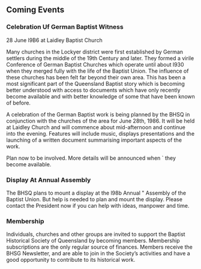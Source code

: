 ## Coming Events

### Celebration Uf German Baptist Witness

28 June l9B6 at Laidley Baptist Church

Many churches in the Lockyer district were first
established by German settlers during the middle of the
19th Century and later. They formed a virile Conference of
German Baptist Churches which operate until about l930 when
they merged fully with the life of the Baptist Union. The
influence of these churches has been felt far beyond their
own area. This has been a most significant part of the
Queensland Baptist story which is becoming better
understood with access to documents which have only
recently become available and with better knowledge of some
that have been known of before.

A celebration of the German Baptist work is being planned
by the BHSQ in conjunction with the churches of the area
for June 28th, 1986. It will be held at Laidley Church and
will commence about mid-afternoon and continue into the
evening. Features will include music, displays
presentations and the launching of a written document
summarising important aspects of the work.

Plan now to be involved. More details will be announced when `
they become available.


### Display At Annual Assembly 

The BHSQ plans to mount a display at the l98b Annual "
Assembly of the Baptist Union. But help is needed to plan
and mount the display. Please contact the President now if
you can help with ideas, manpower and time.

### Membership

Individuals, churches and other groups are invited to
support the Baptist Historical Society of Queensland by
becoming members. Membership subscriptions are the only
regular source of finances. Members receive the BHSG
Newsletter, and are able to join in the Society’s
activities and have a good opportunity to contribute to its
historical work.

